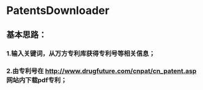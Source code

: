 # PatentsDownloader
## 基本思路：    
### 1.输入关键词，从万方专利库获得专利号等相关信息；    
### 2.由专利号在 http://www.drugfuture.com/cnpat/cn_patent.asp 网站内下载pdf专利；    
    
    
